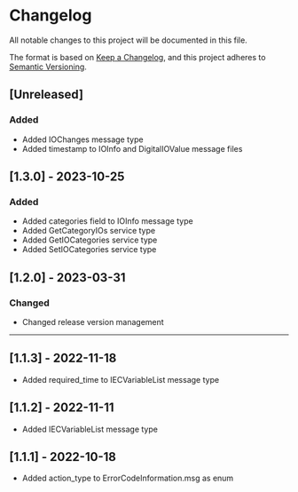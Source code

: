 # Changelog
All notable changes to this project will be documented in this file.

The format is based on [Keep a Changelog](https://keepachangelog.com/en/1.0.0/),
and this project adheres to [Semantic Versioning](https://semver.org/spec/v2.0.0.html).

## [Unreleased]

### Added

- Added IOChanges message type
- Added timestamp to IOInfo and DigitalIOValue message files

## [1.3.0] - 2023-10-25

### Added

- Added categories field to IOInfo message type
- Added GetCategoryIOs service type
- Added GetIOCategories service type
- Added SetIOCategories service type

## [1.2.0] - 2023-03-31

### Changed

- Changed release version management

***

## [1.1.3] - 2022-11-18

- Added required_time to IECVariableList message type

## [1.1.2] - 2022-11-11

- Added IECVariableList message type

## [1.1.1] - 2022-10-18

- Added action_type to ErrorCodeInformation.msg as enum
